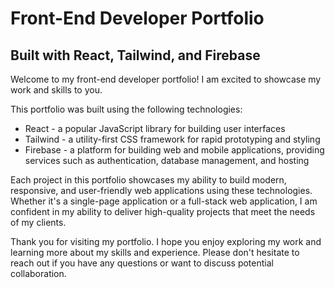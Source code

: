 # Front-End Developer Portfolio

## Built with React, Tailwind, and Firebase

Welcome to my front-end developer portfolio! I am excited to showcase my work and skills to you.

This portfolio was built using the following technologies:

- React - a popular JavaScript library for building user interfaces
- Tailwind - a utility-first CSS framework for rapid prototyping and styling
- Firebase - a platform for building web and mobile applications, providing services such as authentication, database management, and hosting
  

Each project in this portfolio showcases my ability to build modern, responsive, and user-friendly web applications using these technologies. Whether it's a single-page application or a full-stack web application, I am confident in my ability to deliver high-quality projects that meet the needs of my clients.

Thank you for visiting my portfolio. I hope you enjoy exploring my work and learning more about my skills and experience. Please don't hesitate to reach out if you have any questions or want to discuss potential collaboration.